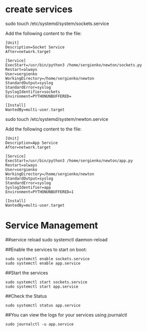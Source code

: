 # create services
sudo touch /etc/systemd/system/sockets.service

Add the following content to the file:

```
[Unit]
Description=Socket Service
After=network.target

[Service]
ExecStart=/usr/bin/python3 /home/sergienko/newton/sockets.py
Restart=always
User=sergienko
WorkingDirectory=/home/sergienko/newton
StandardOutput=syslog
StandardError=syslog
SyslogIdentifier=sockets
Environment=PYTHONUNBUFFERED=

[Install]
WantedBy=multi-user.target
```

sudo touch /etc/systemd/system/newton.service

Add the following content to the file:

```
[Unit]
Description=App Service
After=network.target

[Service]
ExecStart=/usr/bin/python3 /home/sergienko/newton/app.py
Restart=always
User=sergienko
WorkingDirectory=/home/sergienko/newton
StandardOutput=syslog
StandardError=syslog
SyslogIdentifier=app
Environment=PYTHONUNBUFFERED=1

[Install]
WantedBy=multi-user.target
```

# Service Management

##service reload
sudo systemctl daemon-reload

##Enable the services to start on boot:
```
sudo systemctl enable sockets.service
sudo systemctl enable app.service
```

##Start the services
```
sudo systemctl start sockets.service
sudo systemctl start app.service
```

##Check the Status
```sudo systemctl status sockets.service
sudo systemctl status app.service
```

##You can view the logs for your services using journalctl
```sudo journalctl -u sockets.service
sudo journalctl -u app.service
```
